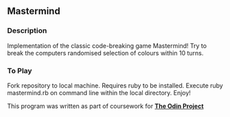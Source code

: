 ## Mastermind

### Description

Implementation of the classic code-breaking game Mastermind! Try to break the computers randomised selection of colours within 10 turns. 

### To Play
Fork repository to local machine. Requires ruby to be installed. Execute ruby mastermind.rb on command line within the local directory. Enjoy!

This program was written as part of coursework for [**The Odin Project**](https://www.theodinproject.com/courses/ruby-programming/lessons/tic-tac-toe)